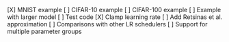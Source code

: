 [X] MNIST example
[ ] CIFAR-10 example
[ ] CIFAR-100 example
[ ] Example with larger model
[ ] Test code
[X] Clamp learning rate
[ ] Add Retsinas et al. approximation
[ ] Comparisons with other LR schedulers
[ ] Support for multiple parameter groups

